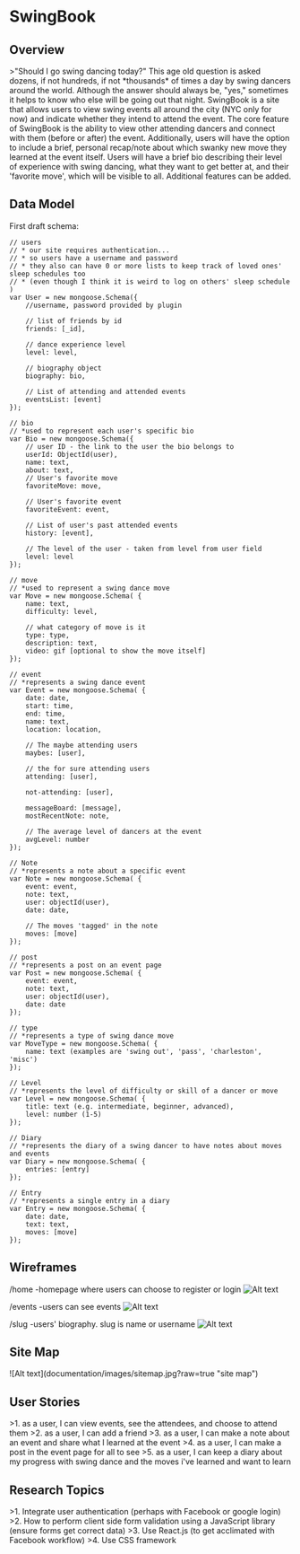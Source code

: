 <h1>SwingBook</h1>

<h2>Overview</h2>
>"Should I go swing dancing today?" This age old question is asked dozens, if not hundreds, if not *thousands* of times a day by swing dancers around the world. Although the answer should always be, "yes," sometimes it helps to know who else will be going out that night. SwingBook is a site that allows users to view swing events all around the city (NYC only for now) and indicate whether they intend to attend the event. The core feature of SwingBook is the ability to view other attending dancers and connect with them (before or after) the event. Additionally, users will have the option to include a brief, personal recap/note about which swanky new move they learned at the event itself. Users will have a brief bio describing their level of experience with swing dancing, what they want to get better at, and their 'favorite move', which will be visible to all. Additional features can be added.

<h2>Data Model</h2>

  First draft schema:
  
    // users
    // * our site requires authentication...
    // * so users have a username and password
    // * they also can have 0 or more lists to keep track of loved ones' sleep schedules too
    // * (even though I think it is weird to log on others' sleep schedule )
    var User = new mongoose.Schema({
        //username, password provided by plugin

        // list of friends by id
        friends: [_id],

        // dance experience level
        level: level,

        // biography object
        biography: bio,

        // List of attending and attended events
        eventsList: [event]
    });

    // bio
    // *used to represent each user's specific bio
    var Bio = new mongoose.Schema({
        // user ID - the link to the user the bio belongs to
        userId: ObjectId(user),
        name: text,
        about: text,
        // User's favorite move
        favoriteMove: move,

        // User's favorite event
        favoriteEvent: event,

        // List of user's past attended events
        history: [event],

        // The level of the user - taken from level from user field
        level: level
    });

    // move
    // *used to represent a swing dance move
    var Move = new mongoose.Schema( {
        name: text,
        difficulty: level,

        // what category of move is it
        type: type,
        description: text,
        video: gif [optional to show the move itself]
    });

    // event
    // *represents a swing dance event
    var Event = new mongoose.Schema( {
        date: date,
        start: time,
        end: time,
        name: text,
        location: location,

        // The maybe attending users
        maybes: [user],

        // the for sure attending users
        attending: [user],

        not-attending: [user],

        messageBoard: [message],
        mostRecentNote: note,

        // The average level of dancers at the event
        avgLevel: number
    });

    // Note
    // *represents a note about a specific event
    var Note = new mongoose.Schema( {
        event: event,
        note: text,
        user: objectId(user),
        date: date,

        // The moves 'tagged' in the note
        moves: [move]
    });

    // post
    // *represents a post on an event page
    var Post = new mongoose.Schema( {
        event: event,
        note: text,
        user: objectId(user),
        date: date
    });

    // type
    // *represents a type of swing dance move
    var MoveType = new mongoose.Schema( {
        name: text (examples are 'swing out', 'pass', 'charleston', 'misc')
    });

    // Level
    // *represents the level of difficulty or skill of a dancer or move
    var Level = new mongoose.Schema( {
        title: text (e.g. intermediate, beginner, advanced),
        level: number (1-5)
    });

    // Diary
    // *represents the diary of a swing dancer to have notes about moves and events
    var Diary = new mongoose.Schema( {
        entries: [entry]
    });

    // Entry
    // *represents a single entry in a diary
    var Entry = new mongoose.Schema( {
        date: date,
        text: text,
        moves: [move]
    });
    
<h2>Wireframes</h2>

/home   -homepage where users can choose to register or login
![Alt text](documentation/images/homepage.jpg?raw=true "homepage")

/events   -users can see events
![Alt text](documentation/images/events.jpg?raw=true "events")

/slug   -users' biography. slug is name or username
![Alt text](documentation/images/bio.jpg?raw=true "view log")

<h2>Site Map </h2>
![Alt text](documentation/images/sitemap.jpg?raw=true "site map")


<h2>User Stories</h2>
>1. as a user, I can view events, see the attendees, and choose to attend them
>2. as a user, I can add a friend
>3. as a user, I can make a note about an event and share what I learned at the event
>4. as a user, I can make a post in the event page for all to see
>5. as a user, I can keep a diary about my progress with swing dance and the moves i've learned and want to learn

<h2>Research Topics</h2>
>1. Integrate user authentication (perhaps with Facebook or google login)
>2. How to perform client side form validation using a JavaScript library (ensure forms get correct data)
>3. Use React.js (to get acclimated with Facebook workflow)
>4. Use CSS framework


